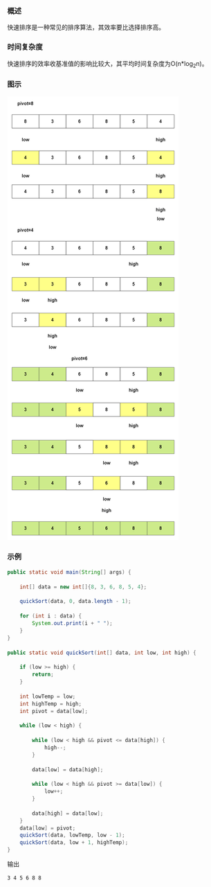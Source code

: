 ### 概述

快速排序是一种常见的排序算法，其效率要比选择排序高。

### 时间复杂度

快速排序的效率收基准值的影响比较大，其平均时间复杂度为O(n*log<sub>2</sub>n)。

### 图示

<img src="./image/快速排序.png" alt="快速排序"/>

### 示例

``` java
public static void main(String[] args) {

    int[] data = new int[]{8, 3, 6, 8, 5, 4};

    quickSort(data, 0, data.length - 1);

    for (int i : data) {
        System.out.print(i + " ");
    }
}

public static void quickSort(int[] data, int low, int high) {

    if (low >= high) {
        return;
    }

    int lowTemp = low;
    int highTemp = high;
    int pivot = data[low];

    while (low < high) {

        while (low < high && pivot <= data[high]) {
            high--;
        }

        data[low] = data[high];

        while (low < high && pivot >= data[low]) {
            low++;
        }

        data[high] = data[low];
    }
    data[low] = pivot;
    quickSort(data, lowTemp, low - 1);
    quickSort(data, low + 1, highTemp);
}
```

输出

``` text
3 4 5 6 8 8 
```